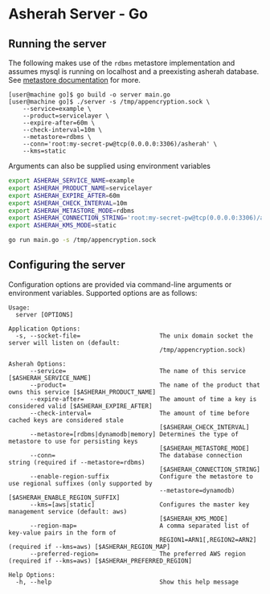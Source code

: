 # Asherah Server - Go

## Running the server
The following makes use of the `rdbms` metastore implementation and assumes mysql is running on localhost and a
preexisting asherah database. See [metastore documentation](/docs/Metastore.md) for more.

```console
[user@machine go]$ go build -o server main.go
[user@machine go]$ ./server -s /tmp/appencryption.sock \
    --service=example \
    --product=servicelayer \
    --expire-after=60m \
    --check-interval=10m \
    --metastore=rdbms \
    --conn='root:my-secret-pw@tcp(0.0.0.0:3306)/asherah' \
    --kms=static
```

Arguments can also be supplied using environment variables

```bash
export ASHERAH_SERVICE_NAME=example
export ASHERAH_PRODUCT_NAME=servicelayer
export ASHERAH_EXPIRE_AFTER=60m
export ASHERAH_CHECK_INTERVAL=10m
export ASHERAH_METASTORE_MODE=rdbms
export ASHERAH_CONNECTION_STRING='root:my-secret-pw@tcp(0.0.0.0:3306)/asherah'
export ASHERAH_KMS_MODE=static

go run main.go -s /tmp/appencryption.sock
```

## Configuring the server
Configuration options are provided via command-line arguments or environment variables. Supported options are as
follows:

```
Usage:
  server [OPTIONS]

Application Options:
  -s, --socket-file=                      The unix domain socket the server will listen on (default:
                                          /tmp/appencryption.sock)

Asherah Options:
      --service=                          The name of this service [$ASHERAH_SERVICE_NAME]
      --product=                          The name of the product that owns this service [$ASHERAH_PRODUCT_NAME]
      --expire-after=                     The amount of time a key is considered valid [$ASHERAH_EXPIRE_AFTER]
      --check-interval=                   The amount of time before cached keys are considered stale
                                          [$ASHERAH_CHECK_INTERVAL]
      --metastore=[rdbms|dynamodb|memory] Determines the type of metastore to use for persisting keys
                                          [$ASHERAH_METASTORE_MODE]
      --conn=                             The database connection string (required if --metastore=rdbms)
                                          [$ASHERAH_CONNECTION_STRING]
      --enable-region-suffix              Configure the metastore to use regional suffixes (only supported by
                                          --metastore=dynamodb) [$ASHERAH_ENABLE_REGION_SUFFIX]
      --kms=[aws|static]                  Configures the master key management service (default: aws)
                                          [$ASHERAH_KMS_MODE]
      --region-map=                       A comma separated list of key-value pairs in the form of
                                          REGION1=ARN1[,REGION2=ARN2] (required if --kms=aws) [$ASHERAH_REGION_MAP]
      --preferred-region=                 The preferred AWS region (required if --kms=aws) [$ASHERAH_PREFERRED_REGION]

Help Options:
  -h, --help                              Show this help message
```
